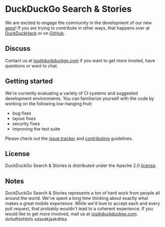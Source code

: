 # DuckDuckGo Search & Stories

We are excited to engage the community in the development of our new [apps](https://duckduckgo.com/app)! If you are trying to contribute in other ways, that happens over at [DuckDuckHack](http://duckduckhack.com) or on [GitHub](http://github.com/duckduckgo).

## Discuss

Contact us at ios@duckduckgo.com if you want to get more involed, have questions or want to chat.

## Getting started

We're currently evaluating a variety of CI systems and suggested development environments.  You can familiarize yourself with the code by working on the following low-hanging fruit:
- bug fixes
- layout fixes
- security fixes
- improving the test suite

Please check out the [issue tracker](https://github.com/duckduckgo/ios/issues) and [contributing](https://github.com/duckduckgo/ios/blob/master/CONTRIBUTING.md) guidelines.

## License
DuckDuckGo Search & Stories is distributed under the Apache 2.0 [license](https://github.com/duckduckgo/ios/blob/master/LICENSE).

## Notes
DuckDuckGo Search & Stories represents a ton of hard work from people all around the world. We've spent a long time thinking about exactly what makes a great mobile experience. While we'd love to accept each and every pull request, that probably wouldn't lead to a coherent experience. If you would like to get more involved, mail us at ios@duckduckgo.com.
dsfsdfdsfdsfs
sdasdkjaskdhka
